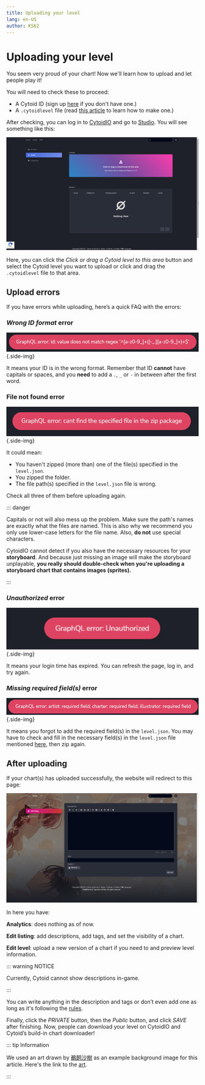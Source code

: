 ```yaml
---
title: Uploading your level
lang: en-US
author: KS62
---
```


# Uploading your level

You seem very proud of your chart! Now we'll learn how to upload and let people play it!

You will need to check these to proceed:

- A Cytoid ID (sign up [here](https://cytoid.io/session/signup) if you don't have one.)
- A `.cytoidlevel` file (read [this article](../cytoid/packing.md) to learn how to make one.)

After checking, you can log in to [CytoidIO](https://cytoid.io/session/login) and go to [Studio](https://cytoid.io/studio/levels). You will see something like this:

![Studio](./_sources_upload.md/1.png)

Here, you can click the *Click or drag a Cytoid level to this area* button and select the Cytoid level you want to upload or click and drag the `.cytoidlevel` file to that area.

## Upload errors

If you have errors while uploading, here’s a quick FAQ with the errors:

### *Wrong ID format* error

![ID error](./_sources_upload.md/2.png){.side-img}

It means your ID is in the wrong format. Remember that ID **cannot** have capitals or spaces, and you **need** to add a `.`, `_` or `-` in between after the first word.

### File not found error

![File not found](./_sources_upload.md/3.png){.side-img}

It could mean:

- You haven't zipped (more than) one of the file(s) specified in the `level.json`.
- You zipped the folder.
- The file path(s) specified in the `level.json` file is wrong.

Check all three of them before uploading again.

::: danger

Capitals or not will also mess up the problem. Make sure the path's names are exactly what the files are named. This is also why we recommend you only use lower-case letters for the file name. Also, **do not** use special characters.

CytoidIO cannot detect if you also have the necessary resources for your **storyboard**. And because just missing an image will make the storyboard unplayable, **you really should double-check when you're uploading a storyboard chart that contains images (sprites).**

:::

### *Unauthorized* error

![Unauthorized](./_sources_upload.md/4.png){.side-img}

It means your login time has expired. You can refresh the page, log in, and try again.

### *Missing required field(s)* error

![Missing required field(s)](./_sources_upload.md/5.png){.side-img}

It means you forgot to add the required field(s) in the `level.json`. You may have to check and fill in the necessary field(s) in the `level.json` file mentioned [here](../cytoid/level-json.md#parameters), then zip again.

## After uploading

If your chart(s) has uploaded successfully, the website will redirect to this page:

![Edit listing](./_sources_upload.md/6.png)

In here you have:

**Analytics**: does nothing as of now.

**Edit listing**: add descriptions, add tags, and set the visibility of a chart.

**Edit level**: upload a new version of a chart if you need to and preview level information.

::: warning NOTICE

Currently, Cytoid cannot show descriptions in-game.

:::

You can write anything in the description and tags or don’t even add one as long as it's following the [rules](rules.md).

Finally, click the *PRIVATE* button, then the *Public* button, and click *SAVE* after finishing. Now, people can download your level on CytoidIO and Cytoid’s build-in chart downloader!

::: tip Information

We used an art drawn by [鵜飼沙樹](https://www.pixiv.net/users/48456) as an example background image for this article. Here's the link to the [art](https://www.pixiv.net/artworks/92258191).

:::

